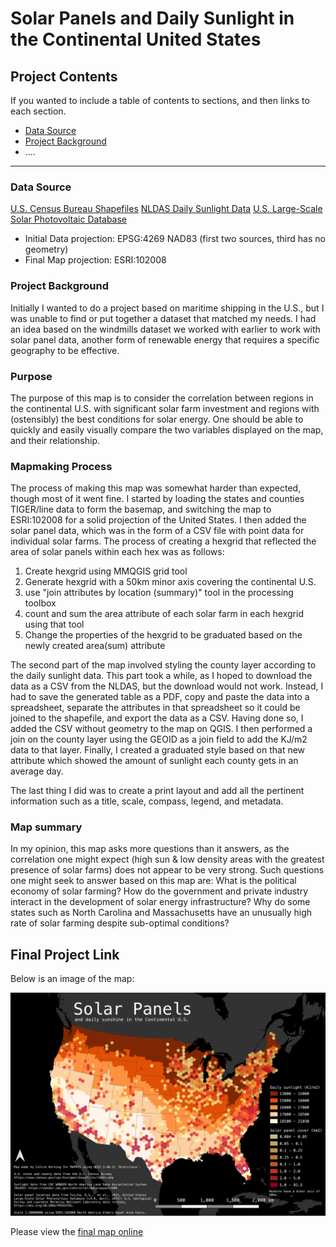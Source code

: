 # Solar Panels and Daily Sunlight in the Continental United States



## Project Contents

If you wanted to include a table of contents to sections, and then links to each section.

- [Data Source](#data-source)
- [Project Background](#project-background)
- ....

***

### Data Source

[U.S. Census Bureau Shapefiles](https://www.census.gov/cgi-bin/geo/shapefiles/index.php)
[NLDAS Daily Sunlight Data](https://wonder.cdc.gov/nasa-insolar.html)
[U.S. Large-Scale Solar Photovoltaic Database](https://energy.usgs.gov/uspvdb/)

* Initial Data projection: EPSG:4269 NAD83 (first two sources, third has no geometry)
* Final Map projection: ESRI:102008

### Project Background

Initially I wanted to do a project based on maritime shipping in the U.S., but I was unable to find or put together a dataset that matched my needs. I had an idea based on the windmills dataset we worked with earlier to work with solar panel data, another form of renewable energy that requires a specific geography to be effective.

### Purpose

The purpose of this map is to consider the correlation between regions in the continental U.S. with significant solar farm investment and regions with (ostensibly) the best conditions for solar energy. One should be able to quickly and easily visually compare the two variables displayed on the map, and their relationship.

### Mapmaking Process

The process of making this map was somewhat harder than expected, though most of it went fine. I started by loading the states and counties TIGER/line data to form the basemap, and switching the map to ESRI:102008 for a solid projection of the United States. I then added the solar panel data, which was in the form of a CSV file with point data for individual solar farms. The process of creating a hexgrid that reflected the area of solar panels within each hex was as follows:

1. Create hexgrid using MMQGIS grid tool
2. Generate hexgrid with a 50km minor axis covering the continental U.S.
3. use "join attributes by location (summary)" tool in the processing toolbox
4. count and sum the area attribute of each solar farm in each hexgrid using that tool
5. Change the properties of the hexgrid to be graduated based on the newly created area(sum) attribute

The second part of the map involved styling the county layer according to the daily sunlight data. This part took a while, as I hoped to download the data as a CSV from the NLDAS, but the download would not work. Instead, I had to save the generated table as a PDF, copy and paste the data into a spreadsheet, separate the attributes in that spreadsheet so it could be joined to the shapefile, and export the data as a CSV. Having done so, I added the CSV without geometry to the map on QGIS. I then performed a join on the county layer using the GEOID as a join field to add the KJ/m2 data to that layer. Finally, I created a graduated style based on that new attribute which showed the amount of sunlight each county gets in an average day.

The last thing I did was to create a print layout and add all the pertinent information such as a title, scale, compass, legend, and metadata.

### Map summary

In my opinion, this map asks more questions than it answers, as the correlation one might expect (high sun & low density areas with the greatest presence of solar farms) does not appear to be very strong. Such questions one might seek to answer based on this map are: What is the political economy of solar farming? How do the government and private industry interact in the development of solar energy infrastructure? Why do some states such as North Carolina and Massachusetts have an unusually high rate of solar farming despite sub-optimal conditions?

## Final Project Link
Below is an image of the map:

![map image](images/us-solar-panels-300dpi.png)


Please view the [final map online](www.github.com/calvinhorning/us-solar-panels/index.html)